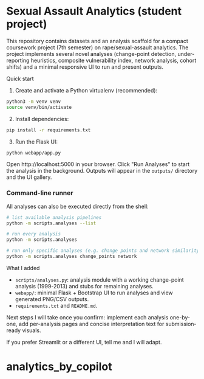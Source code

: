 # Sexual Assault Analytics (student project)

This repository contains datasets and an analysis scaffold for a compact coursework project (7th semester) on rape/sexual-assault analytics. The project implements several novel analyses (change-point detection, under-reporting heuristics, composite vulnerability index, network analysis, cohort shifts) and a minimal responsive UI to run and present outputs.

Quick start
1. Create and activate a Python virtualenv (recommended):

```bash
python3 -m venv venv
source venv/bin/activate
```

2. Install dependencies:

```bash
pip install -r requirements.txt
```

3. Run the Flask UI:

```bash
python webapp/app.py
```

Open http://localhost:5000 in your browser. Click "Run Analyses" to start the analysis in the background. Outputs will appear in the `outputs/` directory and the UI gallery.

### Command-line runner

All analyses can also be executed directly from the shell:

```bash
# list available analysis pipelines
python -m scripts.analyses --list

# run every analysis
python -m scripts.analyses

# run only specific analyses (e.g. change points and network similarity)
python -m scripts.analyses change_points network
```

What I added
- `scripts/analyses.py`: analysis module with a working change-point analysis (1999-2013) and stubs for remaining analyses.
- `webapp/`: minimal Flask + Bootstrap UI to run analyses and view generated PNG/CSV outputs.
- `requirements.txt` and `README.md`.

Next steps I will take once you confirm: implement each analysis one-by-one, add per-analysis pages and concise interpretation text for submission-ready visuals.

If you prefer Streamlit or a different UI, tell me and I will adapt.
# analytics_by_copilot